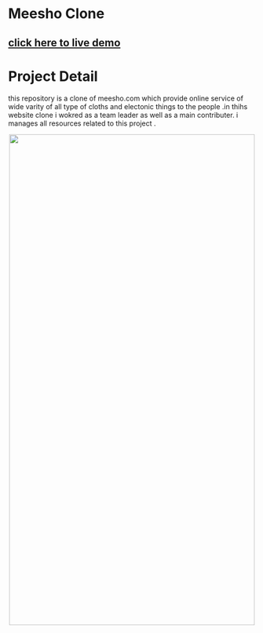 

# <h1> Meesho Clone </h1>
<h2>
<a href="https://meeshoecom.netlify.app/"> click here to live demo </a>
 </h2>
 
 # Project Detail
 
 <p>this repository is a clone of meesho.com which provide online service of wide varity of all type of cloths and electonic things to the people .in thihs website clone i wokred as a team leader as well as a main contributer. i manages all resources related to this project .</p>
 
 <center>
 <img src = "./meesho.png" height = "1000vh" width = "500vw" display="scroll" / >
 </center>




  
